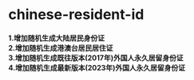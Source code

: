 # chinese-resident-id
#### 1.增加随机生成大陆居民身份证<br>2.增加随机生成港澳台居民居住证<br>3.增加随机生成既往版本(2017年)外国人永久居留身份证<br>4.增加随机生成最新版本(2023年)外国人永久居留身份证
